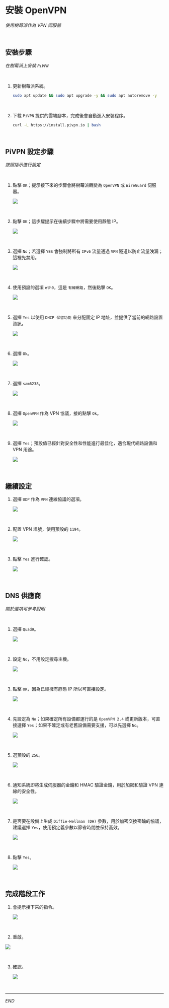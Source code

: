 # 安裝 OpenVPN

_使用樹莓派作為 VPN 伺服器_

<br>

## 安裝步驟

_在樹莓派上安裝 `PiVPN`_

<br>

1. 更新樹莓派系統。

   ```bash
   sudo apt update && sudo apt upgrade -y && sudo apt autoremove -y
   ```

<br>

2. 下載 `PiVPN` 提供的雲端腳本，完成後會自動進入安裝程序。

   ```bash
   curl -L https://install.pivpn.io | bash
   ```

<br>

## PiVPN 設定步驟

_按照指示進行設定_

<br>

1. 點擊 `OK`；提示接下來的步驟會將樹莓派轉變為 `OpenVPN` 或 `WireGuard` 伺服器。

   ![](images/img_01.png)

<br>

2. 點擊 `OK`；這步驟提示在後續步驟中將需要使用靜態 IP。

   ![](images/img_02.png)

<br>

3. 選擇 `No`；若選擇 `YES` 會強制將所有 `IPv6` 流量通過 `VPN` 隧道以防止流量洩漏；這裡先禁用。

   ![](images/img_03.png)

<br>

4. 使用預設的選項 `eth0`，這是 `有線網路`，然後點擊 `OK`。

   ![](images/img_04.png)

<br>

5. 選擇 `Yes` 以使用 `DHCP 保留功能` 來分配固定 IP 地址，並提供了當前的網路設置資訊。

   ![](images/img_05.png)

<br>

6. 選擇 `Ok`。

   ![](images/img_06.png)

<br>

7. 選擇 `sam6238`。

   ![](images/img_07.png)

<br>

8. 選擇 `OpenVPN` 作為 VPN 協議，接的點擊 `Ok`。

   ![](images/img_08.png)

<br>

9. 選擇 `Yes`；預設值已經針對安全性和性能進行最佳化，適合現代網路設備和 VPN 用途。

   ![](images/img_09.png)

<br>

## 繼續設定

1. 選擇 `UDP` 作為 `VPN` 連線協議的選項。

   ![](images/img_10.png)

<br>

2. 配置 VPN 埠號，使用預設的 `1194`。

   ![](images/img_11.png)

<br>

3. 點擊 `Yes` 進行確認。

   ![](images/img_12.png)

<br>

## DNS 供應商

_關於選項可參考說明_

<br>

1. 選擇 `Quad9`。

   ![](images/img_13.png)

<br>

2. 設定 `No`，不用設定搜尋主機。

   ![](images/img_14.png)

<br>

3. 點擊 `OK`，因為已經擁有靜態 IP 所以可直接設定。

   ![](images/img_15.png)

<br>

4. 先設定為 `No`；如果確定所有設備都運行的是 `OpenVPN 2.4` 或更新版本，可直接選擇 `Yes`；如果不確定或有老舊設備需要支援，可以先選擇 `No`。

   ![](images/img_16.png)

<br>

5. 選預設的 `256`。

   ![](images/img_17.png)

<br>

6. 通知系統即將生成伺服器的金鑰和 HMAC 驗證金鑰，用於加密和驗證 VPN 連線的安全性。

   ![](images/img_46.png)

<br>

7. 是否要在設備上生成 `Diffie-Hellman (DH)` 參數，用於加密交換密鑰的協議，建議選擇 `Yes`，使用預定義參數以節省時間並保持高效。

   ![](images/img_18.png)

<br>

8. 點擊 `Yes`。

   ![](images/img_47.png)

<br>

## 完成階段工作

1. 會提示接下來的指令。

   ![](images/img_48.png)

<br>

2. 重啟。

![](images/img_49.png)

<br>

3. 確認。

   ![](images/img_50.png)

<br>

___

_END_